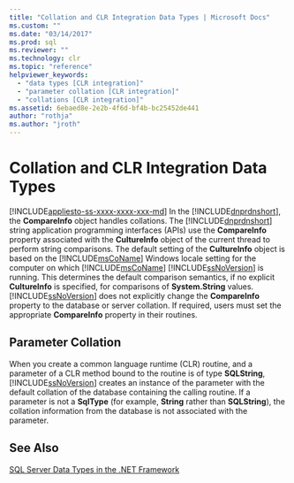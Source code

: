 ```yaml
---
title: "Collation and CLR Integration Data Types | Microsoft Docs"
ms.custom: ""
ms.date: "03/14/2017"
ms.prod: sql
ms.reviewer: ""
ms.technology: clr
ms.topic: "reference"
helpviewer_keywords: 
  - "data types [CLR integration]"
  - "parameter collation [CLR integration]"
  - "collations [CLR integration]"
ms.assetid: 6ebaed8e-2e2b-4f6d-bf4b-bc25452de441
author: "rothja"
ms.author: "jroth"
---
```

# Collation and CLR Integration Data Types
[!INCLUDE[appliesto-ss-xxxx-xxxx-xxx-md](../../includes/appliesto-ss-xxxx-xxxx-xxx-md.md)]
  In the [!INCLUDE[dnprdnshort](../../includes/dnprdnshort-md.md)], the **CompareInfo** object handles collations. The [!INCLUDE[dnprdnshort](../../includes/dnprdnshort-md.md)] string application programming interfaces (APIs) use the **CompareInfo** property associated with the **CultureInfo** object of the current thread to perform string comparisons. The default setting of the **CultureInfo** object is based on the [!INCLUDE[msCoName](../../includes/msconame-md.md)] Windows locale setting for the computer on which [!INCLUDE[msCoName](../../includes/msconame-md.md)] [!INCLUDE[ssNoVersion](../../includes/ssnoversion-md.md)] is running. This determines the default comparison semantics, if no explicit **CultureInfo** is specified, for comparisons of **System.String** values. [!INCLUDE[ssNoVersion](../../includes/ssnoversion-md.md)] does not explicitly change the **CompareInfo** property to the database or server collation. If required, users must set the appropriate **CompareInfo** property in their routines.  
  
## Parameter Collation  
 When you create a common language runtime (CLR) routine, and a parameter of a CLR method bound to the routine is of type **SQLString**, [!INCLUDE[ssNoVersion](../../includes/ssnoversion-md.md)] creates an instance of the parameter with the default collation of the database containing the calling routine. If a parameter is not a **SqlType** (for example, **String** rather than **SQLString**), the collation information from the database is not associated with the parameter.  
  
## See Also  
 [SQL Server Data Types in the .NET Framework](../../relational-databases/clr-integration-database-objects-types-net-framework/sql-server-data-types-in-the-net-framework.md)  
  
  
